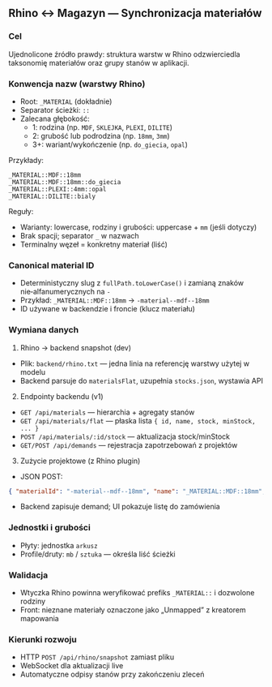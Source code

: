 ## Rhino ↔ Magazyn — Synchronizacja materiałów

### Cel
Ujednolicone źródło prawdy: struktura warstw w Rhino odzwierciedla taksonomię materiałów oraz grupy stanów w aplikacji.

### Konwencja nazw (warstwy Rhino)
- Root: `_MATERIAL` (dokładnie)
- Separator ścieżki: `::`
- Zalecana głębokość:
  - 1: rodzina (np. `MDF`, `SKLEJKA`, `PLEXI`, `DILITE`)
  - 2: grubość lub podrodzina (np. `18mm`, `3mm`)
  - 3+: wariant/wykończenie (np. `do_giecia`, `opal`)

Przykłady:
```
_MATERIAL::MDF::18mm
_MATERIAL::MDF::18mm::do_giecia
_MATERIAL::PLEXI::4mm::opal
_MATERIAL::DILITE::bialy
```

Reguły:
- Warianty: lowercase, rodziny i grubości: uppercase + `mm` (jeśli dotyczy)
- Brak spacji; separator `_` w nazwach
- Terminalny węzeł = konkretny materiał (liść)

### Canonical material ID
- Deterministyczny slug z `fullPath.toLowerCase()` i zamianą znaków nie‑alfanumerycznych na `-`
- Przykład: `_MATERIAL::MDF::18mm` → `-material--mdf--18mm`
- ID używane w backendzie i froncie (klucz materiału)

### Wymiana danych
1) Rhino → backend snapshot (dev)
- Plik: `backend/rhino.txt` — jedna linia na referencję warstwy użytej w modelu
- Backend parsuje do `materialsFlat`, uzupełnia `stocks.json`, wystawia API

2) Endpointy backendu (v1)
- `GET /api/materials` — hierarchia + agregaty stanów
- `GET /api/materials/flat` — płaska lista `{ id, name, stock, minStock, ... }`
- `POST /api/materials/:id/stock` — aktualizacja stock/minStock
- `GET/POST /api/demands` — rejestracja zapotrzebowań z projektów

3) Zużycie projektowe (z Rhino plugin)
- JSON POST:
```json
{ "materialId": "-material--mdf--18mm", "name": "_MATERIAL::MDF::18mm", "requiredQty": 6.5, "projectId": "..." }
```
- Backend zapisuje demand; UI pokazuje listę do zamówienia

### Jednostki i grubości
- Płyty: jednostka `arkusz`
- Profile/druty: `mb` / `sztuka` — określa liść ścieżki

### Walidacja
- Wtyczka Rhino powinna weryfikować prefiks `_MATERIAL::` i dozwolone rodziny
- Front: nieznane materiały oznaczone jako „Unmapped” z kreatorem mapowania

### Kierunki rozwoju
- HTTP `POST /api/rhino/snapshot` zamiast pliku
- WebSocket dla aktualizacji live
- Automatyczne odpisy stanów przy zakończeniu zleceń


